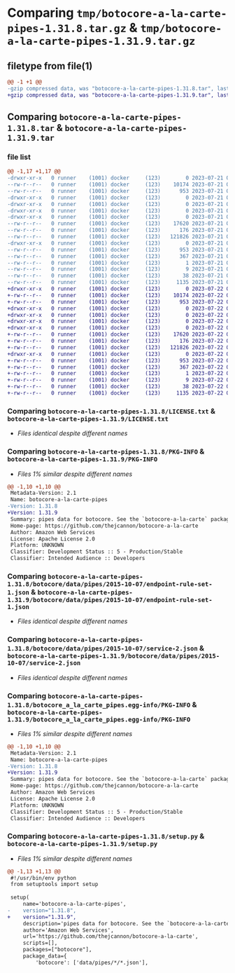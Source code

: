 # Comparing `tmp/botocore-a-la-carte-pipes-1.31.8.tar.gz` & `tmp/botocore-a-la-carte-pipes-1.31.9.tar.gz`

## filetype from file(1)

```diff
@@ -1 +1 @@
-gzip compressed data, was "botocore-a-la-carte-pipes-1.31.8.tar", last modified: Fri Jul 21 01:21:45 2023, max compression
+gzip compressed data, was "botocore-a-la-carte-pipes-1.31.9.tar", last modified: Sat Jul 22 01:20:46 2023, max compression
```

## Comparing `botocore-a-la-carte-pipes-1.31.8.tar` & `botocore-a-la-carte-pipes-1.31.9.tar`

### file list

```diff
@@ -1,17 +1,17 @@
-drwxr-xr-x   0 runner    (1001) docker     (123)        0 2023-07-21 01:21:45.331374 botocore-a-la-carte-pipes-1.31.8/
--rw-r--r--   0 runner    (1001) docker     (123)    10174 2023-07-21 01:21:45.000000 botocore-a-la-carte-pipes-1.31.8/LICENSE.txt
--rw-r--r--   0 runner    (1001) docker     (123)      953 2023-07-21 01:21:45.331374 botocore-a-la-carte-pipes-1.31.8/PKG-INFO
-drwxr-xr-x   0 runner    (1001) docker     (123)        0 2023-07-21 01:21:45.327374 botocore-a-la-carte-pipes-1.31.8/botocore/
-drwxr-xr-x   0 runner    (1001) docker     (123)        0 2023-07-21 01:21:45.327374 botocore-a-la-carte-pipes-1.31.8/botocore/data/
-drwxr-xr-x   0 runner    (1001) docker     (123)        0 2023-07-21 01:21:45.327374 botocore-a-la-carte-pipes-1.31.8/botocore/data/pipes/
-drwxr-xr-x   0 runner    (1001) docker     (123)        0 2023-07-21 01:21:45.331374 botocore-a-la-carte-pipes-1.31.8/botocore/data/pipes/2015-10-07/
--rw-r--r--   0 runner    (1001) docker     (123)    17620 2023-07-21 01:21:06.000000 botocore-a-la-carte-pipes-1.31.8/botocore/data/pipes/2015-10-07/endpoint-rule-set-1.json
--rw-r--r--   0 runner    (1001) docker     (123)      176 2023-07-21 01:21:06.000000 botocore-a-la-carte-pipes-1.31.8/botocore/data/pipes/2015-10-07/paginators-1.json
--rw-r--r--   0 runner    (1001) docker     (123)   121826 2023-07-21 01:21:06.000000 botocore-a-la-carte-pipes-1.31.8/botocore/data/pipes/2015-10-07/service-2.json
-drwxr-xr-x   0 runner    (1001) docker     (123)        0 2023-07-21 01:21:45.331374 botocore-a-la-carte-pipes-1.31.8/botocore_a_la_carte_pipes.egg-info/
--rw-r--r--   0 runner    (1001) docker     (123)      953 2023-07-21 01:21:45.000000 botocore-a-la-carte-pipes-1.31.8/botocore_a_la_carte_pipes.egg-info/PKG-INFO
--rw-r--r--   0 runner    (1001) docker     (123)      367 2023-07-21 01:21:45.000000 botocore-a-la-carte-pipes-1.31.8/botocore_a_la_carte_pipes.egg-info/SOURCES.txt
--rw-r--r--   0 runner    (1001) docker     (123)        1 2023-07-21 01:21:45.000000 botocore-a-la-carte-pipes-1.31.8/botocore_a_la_carte_pipes.egg-info/dependency_links.txt
--rw-r--r--   0 runner    (1001) docker     (123)        9 2023-07-21 01:21:45.000000 botocore-a-la-carte-pipes-1.31.8/botocore_a_la_carte_pipes.egg-info/top_level.txt
--rw-r--r--   0 runner    (1001) docker     (123)       38 2023-07-21 01:21:45.331374 botocore-a-la-carte-pipes-1.31.8/setup.cfg
--rw-r--r--   0 runner    (1001) docker     (123)     1135 2023-07-21 01:21:45.000000 botocore-a-la-carte-pipes-1.31.8/setup.py
+drwxr-xr-x   0 runner    (1001) docker     (123)        0 2023-07-22 01:20:46.761254 botocore-a-la-carte-pipes-1.31.9/
+-rw-r--r--   0 runner    (1001) docker     (123)    10174 2023-07-22 01:20:46.000000 botocore-a-la-carte-pipes-1.31.9/LICENSE.txt
+-rw-r--r--   0 runner    (1001) docker     (123)      953 2023-07-22 01:20:46.761254 botocore-a-la-carte-pipes-1.31.9/PKG-INFO
+drwxr-xr-x   0 runner    (1001) docker     (123)        0 2023-07-22 01:20:46.761254 botocore-a-la-carte-pipes-1.31.9/botocore/
+drwxr-xr-x   0 runner    (1001) docker     (123)        0 2023-07-22 01:20:46.761254 botocore-a-la-carte-pipes-1.31.9/botocore/data/
+drwxr-xr-x   0 runner    (1001) docker     (123)        0 2023-07-22 01:20:46.761254 botocore-a-la-carte-pipes-1.31.9/botocore/data/pipes/
+drwxr-xr-x   0 runner    (1001) docker     (123)        0 2023-07-22 01:20:46.761254 botocore-a-la-carte-pipes-1.31.9/botocore/data/pipes/2015-10-07/
+-rw-r--r--   0 runner    (1001) docker     (123)    17620 2023-07-22 01:20:09.000000 botocore-a-la-carte-pipes-1.31.9/botocore/data/pipes/2015-10-07/endpoint-rule-set-1.json
+-rw-r--r--   0 runner    (1001) docker     (123)      176 2023-07-22 01:20:09.000000 botocore-a-la-carte-pipes-1.31.9/botocore/data/pipes/2015-10-07/paginators-1.json
+-rw-r--r--   0 runner    (1001) docker     (123)   121826 2023-07-22 01:20:09.000000 botocore-a-la-carte-pipes-1.31.9/botocore/data/pipes/2015-10-07/service-2.json
+drwxr-xr-x   0 runner    (1001) docker     (123)        0 2023-07-22 01:20:46.761254 botocore-a-la-carte-pipes-1.31.9/botocore_a_la_carte_pipes.egg-info/
+-rw-r--r--   0 runner    (1001) docker     (123)      953 2023-07-22 01:20:46.000000 botocore-a-la-carte-pipes-1.31.9/botocore_a_la_carte_pipes.egg-info/PKG-INFO
+-rw-r--r--   0 runner    (1001) docker     (123)      367 2023-07-22 01:20:46.000000 botocore-a-la-carte-pipes-1.31.9/botocore_a_la_carte_pipes.egg-info/SOURCES.txt
+-rw-r--r--   0 runner    (1001) docker     (123)        1 2023-07-22 01:20:46.000000 botocore-a-la-carte-pipes-1.31.9/botocore_a_la_carte_pipes.egg-info/dependency_links.txt
+-rw-r--r--   0 runner    (1001) docker     (123)        9 2023-07-22 01:20:46.000000 botocore-a-la-carte-pipes-1.31.9/botocore_a_la_carte_pipes.egg-info/top_level.txt
+-rw-r--r--   0 runner    (1001) docker     (123)       38 2023-07-22 01:20:46.761254 botocore-a-la-carte-pipes-1.31.9/setup.cfg
+-rw-r--r--   0 runner    (1001) docker     (123)     1135 2023-07-22 01:20:46.000000 botocore-a-la-carte-pipes-1.31.9/setup.py
```

### Comparing `botocore-a-la-carte-pipes-1.31.8/LICENSE.txt` & `botocore-a-la-carte-pipes-1.31.9/LICENSE.txt`

 * *Files identical despite different names*

### Comparing `botocore-a-la-carte-pipes-1.31.8/PKG-INFO` & `botocore-a-la-carte-pipes-1.31.9/PKG-INFO`

 * *Files 1% similar despite different names*

```diff
@@ -1,10 +1,10 @@
 Metadata-Version: 2.1
 Name: botocore-a-la-carte-pipes
-Version: 1.31.8
+Version: 1.31.9
 Summary: pipes data for botocore. See the `botocore-a-la-carte` package for more info.
 Home-page: https://github.com/thejcannon/botocore-a-la-carte
 Author: Amazon Web Services
 License: Apache License 2.0
 Platform: UNKNOWN
 Classifier: Development Status :: 5 - Production/Stable
 Classifier: Intended Audience :: Developers
```

### Comparing `botocore-a-la-carte-pipes-1.31.8/botocore/data/pipes/2015-10-07/endpoint-rule-set-1.json` & `botocore-a-la-carte-pipes-1.31.9/botocore/data/pipes/2015-10-07/endpoint-rule-set-1.json`

 * *Files identical despite different names*

### Comparing `botocore-a-la-carte-pipes-1.31.8/botocore/data/pipes/2015-10-07/service-2.json` & `botocore-a-la-carte-pipes-1.31.9/botocore/data/pipes/2015-10-07/service-2.json`

 * *Files identical despite different names*

### Comparing `botocore-a-la-carte-pipes-1.31.8/botocore_a_la_carte_pipes.egg-info/PKG-INFO` & `botocore-a-la-carte-pipes-1.31.9/botocore_a_la_carte_pipes.egg-info/PKG-INFO`

 * *Files 1% similar despite different names*

```diff
@@ -1,10 +1,10 @@
 Metadata-Version: 2.1
 Name: botocore-a-la-carte-pipes
-Version: 1.31.8
+Version: 1.31.9
 Summary: pipes data for botocore. See the `botocore-a-la-carte` package for more info.
 Home-page: https://github.com/thejcannon/botocore-a-la-carte
 Author: Amazon Web Services
 License: Apache License 2.0
 Platform: UNKNOWN
 Classifier: Development Status :: 5 - Production/Stable
 Classifier: Intended Audience :: Developers
```

### Comparing `botocore-a-la-carte-pipes-1.31.8/setup.py` & `botocore-a-la-carte-pipes-1.31.9/setup.py`

 * *Files 1% similar despite different names*

```diff
@@ -1,13 +1,13 @@
 #!/usr/bin/env python
 from setuptools import setup
 
 setup(
     name='botocore-a-la-carte-pipes',
-    version="1.31.8",
+    version="1.31.9",
     description='pipes data for botocore. See the `botocore-a-la-carte` package for more info.',
     author='Amazon Web Services',
     url='https://github.com/thejcannon/botocore-a-la-carte',
     scripts=[],
     packages=["botocore"],
     package_data={
         'botocore': ['data/pipes/*/*.json'],
```


